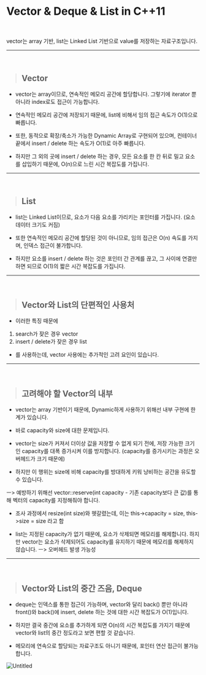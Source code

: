 # Vector & Deque & List in C++11

<br>

vector는 array 기반, list는 Linked List 기반으로 value를 저장하는 자료구조입니다.

---


<br>

> ## Vector

* vector는 array이므로, 연속적인 메모리 공간에 할당합니다.
그렇기에 iterator 뿐 아니라 index로도 접근이 가능합니다.

* 연속적인 메모리 공간에 저장되기 때문에, list에 비해서 임의 접근 속도가 O(1)으로 빠릅니다.

* 또한, 동적으로 확장/축소가 가능한 Dynamic Array로 구현되어 있으며,
컨테이너 끝에서 insert / delete 하는 속도가 O(1)로 아주 빠릅니다.

* 하지만 그 외의 곳에 insert / delete 하는 경우, 모든 요소를 한 칸 뒤로 밀고 요소를 삽입하기 때문에,
O(n)으로 느린 시간 복잡도를 가집니다.

---


<br>

> ## List

* list는 Linked List이므로, 요소가 다음 요소를 가리키는 포인터를 가집니다. (요소 데이터 크기도 커짐)

* 또한 연속적인 메모리 공간에 할당된 것이 아니므로, 임의 접근은 O(n) 속도를 가지며, 인덱스 접근이 불가합니다.

* 하지만 요소를 insert / delete 하는 것은 포인터 간 관계를 끊고, 그 사이에 연결만 하면 되므로 O(1)의 
짧은 시간 복잡도를 가집니다.

---


<br>

> ## Vector와 List의 단편적인 사용처

* 이러한 특징 때문에 

1. search가 잦은 경우 vector 
2. insert / delete가 잦은 경우 list

* 를 사용하는데, vector 사용에는 추가적인 고려 요인이 있습니다.

---


<br>

> ## 고려해야 할 Vector의 내부

* vector는 array 기반이기 때문에, Dynamic하게 사용하기 위해선 내부 구현에 한계가 있습니다.

* 바로 capacity와 size에 대한 문제입니다. 

* vector는 size가 커져서 더이상 값을 저장할 수 없게 되기 전에, 저장 가능한 크기인 capacity를 대폭 증가시켜 이를 방지합니다.
(capacity를 증가시키는 과정은 오버헤드가 크기 때문에)

* 하지만 이 행위는 size에 비해 capacity를 방대하게 키워 낭비하는 공간을 유도할 수 있습니다.

ㅡ> 예방하기 위해선 vector::reserve(int capacity - 기존 capacity보다 큰 값)를 통해 벡터의 capacity를 지정해줘야 합니다. 
* 조사 과정에서 resize(int size)와 헷갈렸는데, 이는 this->capacity = size, this->size = size 라고 함

* list는 지정된 capacity가 없기 때문에, 요소가 삭제되면 메모리를 해제합니다.
하지만 vector는 요소가 삭제되어도 capacity를 유지하기 때문에 메모리를 해제하지 않습니다. ㅡ> 오버헤드 발생 가능성

---

<br>

> ## Vector와 List의 중간 즈음, Deque

* deque는 인덱스를 통한 접근이 가능하며, 
vector와 달리 back() 뿐만 아니라 front()와 back()에 insert, delete 하는 것에 대한 시간 복잡도가 O(1)입니다.

* 하지만 결국 중간에 요소를 추가하게 되면 O(n)의 시간 복잡도를 가지기 때문에 
vector와 list의 중간 정도라고 보면 편할 것 같습니다.

* 메모리에 연속으로 할당되는 자료구조도 아니기 때문에, 포인터 연산 접근이 불가능합니다. 

![Untitled](http://1.bp.blogspot.com/-jn-REeJyDZA/UnWQm_zO0SI/AAAAAAAAAeY/Y521Nmy2vMc/s320/deque+sketch.png)
